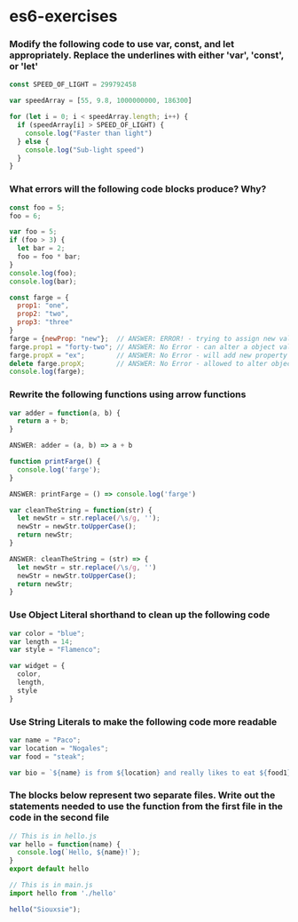 # es6-exercises

### Modify the following code to use var, const, and let appropriately. Replace the underlines with either 'var', 'const', or 'let'

```js
const SPEED_OF_LIGHT = 299792458

var speedArray = [55, 9.8, 1000000000, 186300]

for (let i = 0; i < speedArray.length; i++) {
  if (speedArray[i] > SPEED_OF_LIGHT) {
    console.log("Faster than light")
  } else {
    console.log("Sub-light speed")
  }
}
```

### What errors will the following code blocks produce? Why?

```js - ANSWER: We are trying to change the value of a constant which is immutable! ninja turtles
const foo = 5;
foo = 6;
```

```js - ANSWER: Will error on console.log(bar) because it only exists in the if code block
var foo = 5;
if (foo > 3) {
  let bar = 2;
  foo = foo * bar;
}
console.log(foo);
console.log(bar);
```
```js
const farge = {
  prop1: "one",
  prop2: "two",
  prop3: "three"
}
farge = {newProp: "new"};  // ANSWER: ERROR! - trying to assign new value to a constnat
farge.prop1 = "forty-two"; // ANSWER: No Error - can alter a object value even with const
farge.propX = "ex";        // ANSWER: No Error - will add new property to farge
delete farge.propX;        // ANSWER: No Error - allowed to alter object
console.log(farge);
```


### Rewrite the following functions using arrow functions

```js
var adder = function(a, b) {
  return a + b;
}

ANSWER: adder = (a, b) => a + b

```
```js
function printFarge() {
  console.log('farge');
}

ANSWER: printFarge = () => console.log('farge')

```
```js
var cleanTheString = function(str) {
  let newStr = str.replace(/\s/g, '');
  newStr = newStr.toUpperCase();
  return newStr;
}

ANSWER: cleanTheString = (str) => {
  let newStr = str.replace(/\s/g, '')
  newStr = newStr.toUpperCase();
  return newStr;
}

```

### Use Object Literal shorthand to clean up the following code

```js
var color = "blue";
var length = 14;
var style = "Flamenco";

var widget = {
  color,
  length,
  style
}
```

### Use String Literals to make the following code more readable

```js
var name = "Paco";
var location = "Nogales";
var food = "steak";

var bio = `${name} is from ${location} and really likes to eat ${food1}`;
```

### The blocks below represent two separate files. Write out the statements needed to use the function from the first file in the code in the second file

```js
// This is in hello.js
var hello = function(name) {
  console.log(`Hello, ${name}!`);
}
export default hello

```
```js
// This is in main.js
import hello from './hello'

hello("Siouxsie");
```
